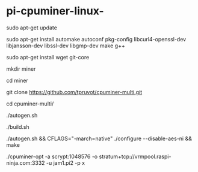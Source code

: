 # pi-cpuminer-linux-


sudo apt-get update

sudo apt-get install automake autoconf pkg-config libcurl4-openssl-dev libjansson-dev libssl-dev libgmp-dev make g++

sudo apt-get install wget git-core

mkdir miner

cd miner

git clone https://github.com/tpruvot/cpuminer-multi.git

cd cpuminer-multi/

./autogen.sh

./build.sh

./autogen.sh && CFLAGS="-march=native" ./configure --disable-aes-ni && make

./cpuminer-opt -a scrypt:1048576 -o stratum+tcp://vrmpool.raspi-ninja.com:3332 -u jam1.pi2 -p x
